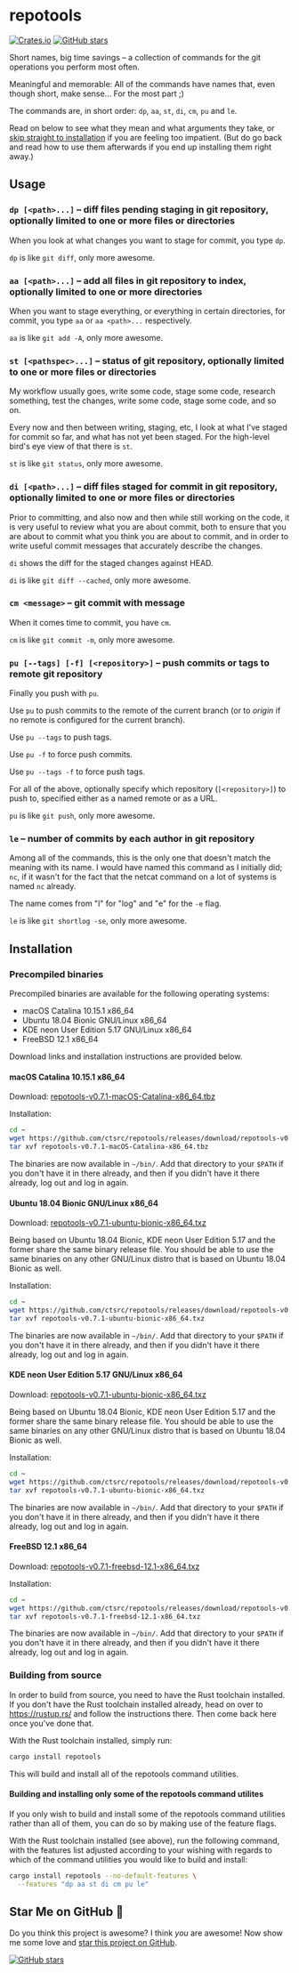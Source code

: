 # repotools

[![Crates.io](https://img.shields.io/crates/v/repotools.svg)](https://crates.io/crates/repotools) [![GitHub stars](https://img.shields.io/github/stars/ctsrc/repotools?style=social)](https://github.com/ctsrc/repotools#start-of-content)

Short names, big time savings – a collection of commands
for the git operations you perform most often.

Meaningful and memorable: All of the commands have names that,
even though short, make sense... For the most part ;)

The commands are, in short order: `dp`, `aa`, `st`, `di`, `cm`, `pu` and `le`.

Read on below to see what they mean and what arguments they take, or
[skip straight to installation](#installation) if you are feeling too impatient.
(But do go back and read how to use them afterwards if you end up installing
them right away.)

## Usage

### `dp [<path>...]` – diff files pending staging in git repository, optionally limited to one or more files or directories

When you look at what changes you want to stage for commit, you type `dp`.

`dp` is like `git diff`, only more awesome.

### `aa [<path>...]` – add all files in git repository to index, optionally limited to one or more directories

When you want to stage everything, or everything in certain directories,
for commit, you type `aa` or `aa <path>...` respectively.

`aa` is like `git add -A`, only more awesome.

### `st [<pathspec>...]` – status of git repository, optionally limited to one or more files or directories

My workflow usually goes, write some code, stage some code, research something,
test the changes, write some code, stage some code, and so on.

Every now and then between writing, staging, etc, I look at what
I've staged for commit so far, and what has not yet been staged.
For the high-level bird's eye view of that there is `st`.

`st` is like `git status`, only more awesome.

### `di [<path>...]` – diff files staged for commit in git repository, optionally limited to one or more files or directories

Prior to committing, and also now and then while still working on the code,
it is very useful to review what you are about commit, both to ensure that
you are about to commit what you think you are about to commit, and in order to
write useful commit messages that accurately describe the changes.

`di` shows the diff for the staged changes against HEAD.

`di` is like `git diff --cached`, only more awesome.

### `cm <message>` – git commit with message

When it comes time to commit, you have `cm`.

`cm` is like `git commit -m`, only more awesome.

### `pu [--tags] [-f] [<repository>]` – push commits or tags to remote git repository

Finally you push with `pu`.

Use `pu` to push commits to the remote of the current branch
(or to *origin* if no remote is configured for the current branch).

Use `pu --tags` to push tags.

Use `pu -f` to force push commits.

Use `pu --tags -f` to force push tags.

For all of the above, optionally specify which repository (`[<repository>]`)
to push to, specified either as a named remote or as a URL.

`pu` is like `git push`, only more awesome.

### `le` – number of commits by each author in git repository

Among all of the commands, this is the only one that doesn't match
the meaning with its name. I would have named this command as I initially
did; `nc`, if it wasn't for the fact that the netcat command on a lot
of systems is named `nc` already.

The name comes from "l" for "log" and "e" for the `-e` flag.

`le` is like `git shortlog -se`, only more awesome.

## Installation

### Precompiled binaries

Precompiled binaries are available for the following operating systems:

* macOS Catalina 10.15.1 x86_64
* Ubuntu 18.04 Bionic GNU/Linux x86_64
* KDE neon User Edition 5.17 GNU/Linux x86_64
* FreeBSD 12.1 x86_64

Download links and installation instructions are provided below.

#### macOS Catalina 10.15.1 x86_64

Download: [repotools-v0.7.1-macOS-Catalina-x86_64.tbz](https://github.com/ctsrc/repotools/releases/download/repotools-v0.7.1/repotools-v0.7.1-macOS-Catalina-x86_64.tbz)

Installation:

```sh
cd ~
wget https://github.com/ctsrc/repotools/releases/download/repotools-v0.7.1/repotools-v0.7.1-macOS-Catalina-x86_64.tbz
tar xvf repotools-v0.7.1-macOS-Catalina-x86_64.tbz
```

The binaries are now available in `~/bin/`. Add that directory
to your `$PATH` if you don't have it in there already, and then
if you didn't have it there already, log out and log in again.

#### Ubuntu 18.04 Bionic GNU/Linux x86_64

Download: [repotools-v0.7.1-ubuntu-bionic-x86_64.txz](https://github.com/ctsrc/repotools/releases/download/repotools-v0.7.1/repotools-v0.7.1-ubuntu-bionic-x86_64.txz)

Being based on Ubuntu 18.04 Bionic, KDE neon User Edition 5.17 and the former
share the same binary release file. You should be able to use the same binaries
on any other GNU/Linux distro that is based on Ubuntu 18.04 Bionic as well.

Installation:

```sh
cd ~
wget https://github.com/ctsrc/repotools/releases/download/repotools-v0.7.1/repotools-v0.7.1-ubuntu-bionic-x86_64.txz
tar xvf repotools-v0.7.1-ubuntu-bionic-x86_64.txz
```

The binaries are now available in `~/bin/`. Add that directory
to your `$PATH` if you don't have it in there already, and then
if you didn't have it there already, log out and log in again.

#### KDE neon User Edition 5.17 GNU/Linux x86_64

Download: [repotools-v0.7.1-ubuntu-bionic-x86_64.txz](https://github.com/ctsrc/repotools/releases/download/repotools-v0.7.1/repotools-v0.7.1-ubuntu-bionic-x86_64.txz)

Being based on Ubuntu 18.04 Bionic, KDE neon User Edition 5.17 and the former
share the same binary release file. You should be able to use the same binaries
on any other GNU/Linux distro that is based on Ubuntu 18.04 Bionic as well.

Installation:

```sh
cd ~
wget https://github.com/ctsrc/repotools/releases/download/repotools-v0.7.1/repotools-v0.7.1-ubuntu-bionic-x86_64.txz
tar xvf repotools-v0.7.1-ubuntu-bionic-x86_64.txz
```

The binaries are now available in `~/bin/`. Add that directory
to your `$PATH` if you don't have it in there already, and then
if you didn't have it there already, log out and log in again.

#### FreeBSD 12.1 x86_64

Download: [repotools-v0.7.1-freebsd-12.1-x86_64.txz](https://github.com/ctsrc/repotools/releases/download/repotools-v0.7.1/repotools-v0.7.1-freebsd-12.1-x86_64.txz)

Installation:

```sh
cd ~
wget https://github.com/ctsrc/repotools/releases/download/repotools-v0.7.1/repotools-v0.7.1-freebsd-12.1-x86_64.txz
tar xvf repotools-v0.7.1-freebsd-12.1-x86_64.txz
```

The binaries are now available in `~/bin/`. Add that directory
to your `$PATH` if you don't have it in there already, and then
if you didn't have it there already, log out and log in again.

### Building from source

In order to build from source, you need to have the Rust toolchain installed.
If you don't have the Rust toolchain installed already, head on over to
https://rustup.rs/ and follow the instructions there. Then come back here
once you've done that.

With the Rust toolchain installed, simply run:

```bash
cargo install repotools
```

This will build and install all of the repotools command utilities.

#### Building and installing only some of the repotools command utilites

If you only wish to build and install some of the repotools command utilities
rather than all of them, you can do so by making use of the feature flags.

With the Rust toolchain installed (see above), run the following command, with
the features list adjusted according to your wishing with regards to which of
the command utilities you would like to build and install:

```bash
cargo install repotools --no-default-features \
  --features "dp aa st di cm pu le"
```

## Star Me on GitHub 🤩

Do you think this project is awesome? I think *you* are awesome!
Now show me some love and
[star this project on GitHub](https://github.com/ctsrc/repotools#start-of-content).

[![GitHub stars](https://img.shields.io/github/stars/ctsrc/repotools?style=social)](https://github.com/ctsrc/repotools#start-of-content)
